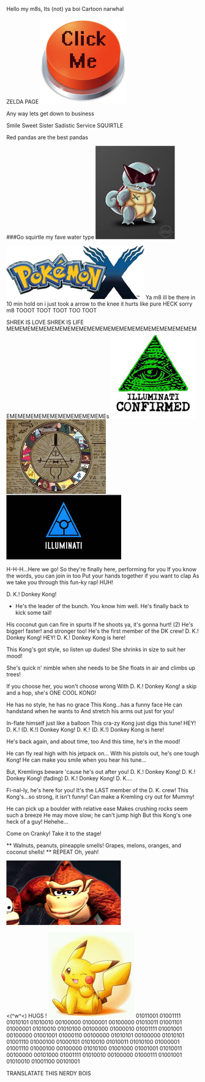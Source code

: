Hello my m8s, Its (not) ya boi Cartoon narwhal



ZELDA PAGE
[<img src="COI">](Loz.md)



Any way lets get down to business

Smile
Sweet
Sister
Sadistic
Service
SQUIRTLE


Red pandas are the best pandas



###Go squirtle my fave water type
<img src="download.jpeg">



<img src="MMMM">
Ya m8 ill be there in 10 min hold on i just took a arrow to the knee it hurts like pure HECK sorry m8
 TOOOT TOOT TOOT TOO TOOT
 
 SHREK IS LOVE SHREK IS LIFE
 MEMEMEMEMEMEMEMEMEMEMEMEMEMEMEMEMEMEMEMEMEMEMEMEMEMEMEMEMEMEMEMEMEMEMEMEs
<img src="HOI">
<img src="LOI">
<img src="MOI">


H-H-H...Here we go! 
So they're finally here, performing for you 
If you know the words, you can join in too 
Put your hands together if you want to clap 
As we take you through this fun-ky rap!  HUH! 
  
D. K.!  Donkey Kong! 
  
* He's the leader of the bunch.  You know him well. 
He's finally back to kick some tail! 

His coconut gun can fire in spurts 
If he shoots ya,  it's gonna hurt! (2) 
He's bigger!  faster!  and stronger too! 
He's the first member of the DK crew! 
D. K.!  Donkey Kong!  HEY! 
D. K.!  Donkey Kong is here! 

This Kong's got style, so listen up dudes! 
She shrinks in size to suit her mood! 

She's quick n' nimble when she needs to be 
She floats in air and climbs up trees! 

If you choose her, you won't choose wrong 
With 
D. K.!  Donkey Kong! a skip and a hop, she's ONE COOL KONG! 

  
He has no style, he has no grace 
This Kong...has a funny face 
He can handstand when he wants to 
And stretch his arms out just for you! 

In-flate himself just like a balloon 
This cra-zy Kong just digs this tune!  HEY! 
D. K.! (D. K.!) Donkey Kong! 
D. K.! (D. K.!) Donkey Kong is here! 

He's back again, and about time, too 
And this time, he's in the mood! 

He can fly real high 
with his jetpack on... 
With his pistols out, he's one tough Kong! 
He can make you smile when you hear his tune... 
 
But, Kremlings beware 
'cause he's out after you! 
D. K.!  Donkey Kong! 
D. K.!  Donkey Kong! 
(fading) 
D. K.!  Donkey Kong! 
D. K.... 
  
Fi-nal-ly, he's here for you! 
It's the LAST member of the D. K. crew! 
This Kong's...so strong, it isn't funny! 
Can make a Kremling cry out for Mummy! 
 
He can pick up a boulder with relative ease 
Makes crushing rocks seem such a breeze 
He may move slow; he can't jump high 
But this Kong's one heck of a guy!  Hehehe... 

Come on Cranky! 
Take it to the stage! 
  
** Walnuts, peanuts, pineapple smells! 
Grapes, melons, oranges, and coconut shells! 
** REPEAT 
Oh, yeah! 



<img src="DOI">




<(^w^<) HUGS !
<img src="SOI">
01011001 01001111 01010101 01010010 00100000 01000001 00100000 01010011 01001101 01000001 01010010 01010100 00100000 01000010 01001111 01001001 00100000 01001001 01000110 00100000 01010101 00100000 01010101 01001110 01000100 01000101 01010010 01010011 01010100 01000001 01001110 01000100 00100000 01010100 01001000 01001001 01010011 00100000 00101000 01001111 01010010 00100000 01000111 01001001 01010010 01001100 00101001

TRANSLATATE THIS NERDY BOIS
